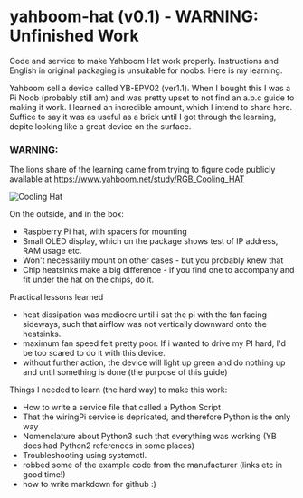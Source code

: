 # yahboom-hat (v0.1) - WARNING: Unfinished Work
Code and service to make Yahboom Hat work properly.  Instructions and English in original packaging is unsuitable for noobs.  Here is my learning.

Yahboom sell a device called YB-EPV02 (ver1.1).  When I bought this I was a Pi Noob (probably still am) and was pretty upset to not find an a.b.c guide to making it work.  I learned an incredible amount, which I intend to share here.  Suffice to say it was as useful as a brick until I got through the learning, depite looking like a great device on the surface.

### WARNING:
The lions share of the learning came from trying to figure code publicly available at https://www.yahboom.net/study/RGB_Cooling_HAT

![Cooling Hat](https://www.yahboom.net/Public/images/newsimg/5dbce38fe2a9d.jpg)

On the outside, and in the box:
* Raspberry Pi hat, with spacers for mounting
* Small OLED display, which on the package shows test of IP address, RAM usage etc.
* Won't necessarily mount on other cases - but you probably knew that
* Chip heatsinks make a big difference - if you find one to accompany and fit under the hat on the chips, do it.

Practical lessons learned
* heat dissipation was mediocre until i sat the pi with the fan facing sideways, such that airflow was not vertically downward onto the heatsinks.
* maximum fan speed felt pretty poor.  If i wanted to drive my PI hard, I'd be too scared to do it with this device.
* without further action, the device will light up green and do nothing up and until something is done (the purpose of this guide)

Things I needed to learn (the hard way) to make this work:
* How to write a service file that called a Python Script
* That the wiringPi service is depricated, and therefore Python is the only way
* Nomenclature about Python3 such that everything was working (YB docs had Python2 references in some places)
* Troubleshooting using systemctl.
* robbed some of the example code from the manufacturer (links etc in good time!)
* how to write markdown for github :)




